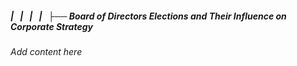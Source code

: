 ##### |   |   |   |   ├── Board of Directors Elections and Their Influence on Corporate Strategy

*Add content here*